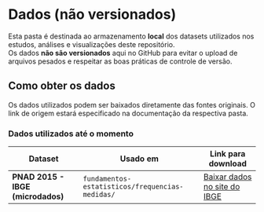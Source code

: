 # Dados (não versionados)

Esta pasta é destinada ao armazenamento **local** dos datasets utilizados nos estudos, análises e visualizações deste repositório.  
Os dados **não são versionados** aqui no GitHub para evitar o upload de arquivos pesados e respeitar as boas práticas de controle de versão.

## Como obter os dados

Os dados utilizados podem ser baixados diretamente das fontes originais. O link de origem estará especificado na documentação da respectiva pasta.

### Dados utilizados até o momento

| Dataset | Usado em | Link para download |
|--------|----------|--------------------|
| **PNAD 2015 - IBGE (microdados)** | `fundamentos-estatisticos/frequencias-medidas/` | [Baixar dados no site do IBGE](https://www.ibge.gov.br/estatisticas/sociais/educacao/9127-pesquisa-nacional-por-amostra-de-domicilios.html?t=downloads) |
